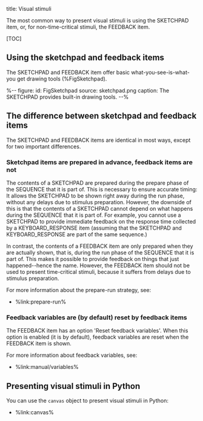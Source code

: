 title: Visual stimuli

The most common way to present visual stimuli is using the SKETCHPAD item, or, for non-time-critical stimuli, the FEEDBACK item.

[TOC]

## Using the sketchpad and feedback items

The SKETCHPAD and FEEDBACK item offer basic what-you-see-is-what-you get drawing tools (%FigSketchpad).

%--
figure:
 id: FigSketchpad
 source: sketchpad.png
 caption: The SKETCHPAD provides built-in drawing tools.
--%

## The difference between sketchpad and feedback items

The SKETCHPAD and FEEDBACK items are identical in most ways, except for two important differences.

### Sketchpad items are prepared in advance, feedback items are not

The contents of a SKETCHPAD are prepared during the prepare phase of the SEQUENCE that it is part of. This is necessary to ensure accurate timing: It allows the SKETCHPAD to be shown right away during the run phase, without any delays due to stimulus preparation. However, the downside of this is that the contents of a SKETCHPAD cannot depend on what happens during the SEQUENCE that it is part of. For example, you cannot use a SKETCHPAD to provide immediate feedback on the response time collected by a KEYBOARD_RESPONSE item (assuming that the SKETCHPAD and KEYBOARD_RESPONSE are part of the same sequence.)

In contrast, the contents of a FEEDBACK item are only prepared when they are actually shown, that is, during the run phase of the SEQUENCE that it is part of. This makes it possible to provide feedback on things that just happened--hence the name. However, the FEEDBACK item should not be used to present time-critical stimuli, because it suffers from delays due to stimulus preparation.

For more information about the prepare-run strategy, see:

- %link:prepare-run%

### Feedback variables are (by default) reset by feedback items

The FEEDBACK item has an option 'Reset feedback variables'. When this option is enabled (it is by default), feedback variables are reset when the FEEDBACK item is shown.

For more information about feedback variables, see:

- %link:manual/variables%

## Presenting visual stimuli in Python

You can use the `canvas` object to present visual stimuli in Python:

- %link:canvas%
